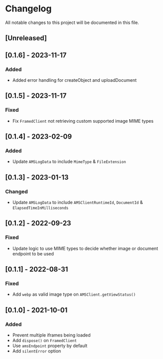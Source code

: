 # Changelog
All notable changes to this project will be documented in this file.

## [Unreleased]

## [0.1.6] - 2023-11-17
### Added
- Added error handling for createObject and uploadDocument

## [0.1.5] - 2023-11-17
### Fixed
- Fix `FramedClient` not retrieving custom supported image MIME types

## [0.1.4] - 2023-02-09
### Added
- Update `AMSLogData` to include `MimeType` & `FileExtension`

## [0.1.3] - 2023-01-13
### Changed
- Update `AMSLogData` to include `AMSClientRuntimeId`, `DocumentId` & `ElapsedTimeInMilliseconds`

## [0.1.2] - 2022-09-23
### Fixed
- Update logic to use MIME types to decide whether image or document endpoint to be used

## [0.1.1] - 2022-08-31
### Fixed
- Add `webp` as valid image type on `AMSClient.getViewStatus()`

## [0.1.0] - 2021-10-01
### Added
- Prevent multiple iframes being loaded
- Add `dispose()` on `FramedClient`
- Use `amsEndpoint` property by default
- Add `silentError` option